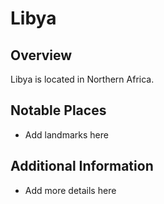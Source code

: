 # Libya
## Overview
Libya is located in Northern Africa.

## Notable Places
- Add landmarks here

## Additional Information
- Add more details here
